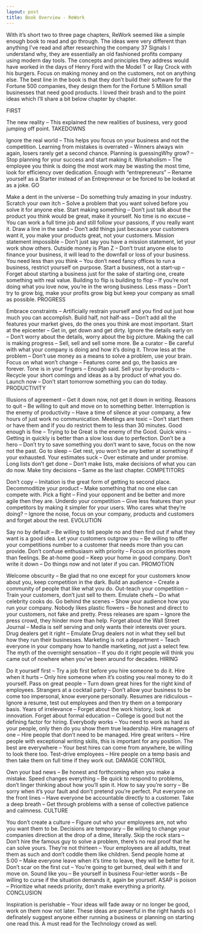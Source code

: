 ```yaml
---
layout: post
title: Book Overview - ReWork
---
```


With it’s short two to three page chapters, ReWork seemed like a simple enough book to read and go through. The ideas were very different than anything I’ve read and after researching the company 37 Signals I understand why, they are essentially an old fashioned profits company using modern day tools. The concepts and principles they address would have worked in the days of Henry Ford with the Model T or Ray Crock with his burgers. Focus on making money and on the customers, not on anything else. The best line in the book is that they don’t build their software for the Fortune 500 companies, they design them for the Fortune 5 Million small businesses that need good products. I loved their brash and to the point ideas which I’ll share a bit below chapter by chapter.

FIRST

The new reality – This explained the new realities of business, very good jumping off point.
TAKEDOWNS

Ignore the real world – This helps you focus on your business and not the competition.
Learning from mistakes is overrated – Winners always win again, losers rarely get a second chance.
Planning is guessingWhy grow? – Stop planning for your success and start making it.
Workaholism – The employee you think is doing the most work may be wasting the most time, look for efficiency over dedication.
Enough with “entrepreneurs” – Rename yourself as a Starter instead of an Entrepreneur or be forced to be looked at as a joke.
GO

Make a dent in the universe – Do something truly amazing in your industry.
Scratch your own itch – Solve a problem that you want solved before you solve it for anyone else.
Start making something – Don’t just talk about the product you think would be great, make it yourself.
No time is no excuse – You can work a full time job and still follow your passions, if you really want it.
Draw a line in the sand – Don’t add things just because your customers want it, you make your products great, not your customers.
Mission statement impossible – Don’t just say you have a mission statement, let your work show others.
Outside money is Plan Z – Don’t trust anyone else to finance your business, it will lead to the downfall or loss of your business.
You need less than you think – You don’t need fancy offices to run a business, restrict yourself on purpose.
Start a business, not a start-up – Forget about starting a business just for the sake of starting one, create something with real value.
Building to flip is building to flop – If you’re not doing what you love now, you’re in the wrong business.
Less mass – Don’t try to grow big, make your profits grow big but keep your company as small as possible.
PROGRESS

Embrace constraints – Artificially restrain yourself and you find out just how much you can accomplish.
Build half, not half-ass – Don’t add all the features your market gives, do the ones you think are most important.
Start at the epicenter – Get in, get down and get dirty.
Ignore the details early on – Don’t worry about the details, worry about the big picture.
Making the call is making progress – Sell, sell and sell some more.
Be a curator – Be careful with what your company is doing and how it’s doing it.
Throw less at the problem – Don’t use money as a means to solve a problem, use your brain.
Focus on what won’t change – Features come and go, the basics are forever.
Tone is in your fingers – Enough said.
Sell your by-products – Recycle your short comings and ideas as a by product of what you do.
Launch now – Don’t start tomorrow something you can do today.
PRODUCTIVITY

Illusions of agreement – Get it down now, not get it down in writing.
Reasons to quit – Be willing to quit and move on to something better.
Interruption is the enemy of productivity – Have a time of silence at your company, a few hours of just work no communication.
Meetings are toxic – Don’t start them or have them and if you do restrict them to less than 30 minutes.
Good enough is fine – Trying to be Great is the enemy of the Good.
Quick wins – Getting in quickly is better than a slow loss due to perfection.
Don’t be a hero – Don’t try to save something you don’t want to save, focus on the now not the past.
Go to sleep – Get rest, you won’t be any better at something if your exhausted.
Your estimates suck – Over estimate and under promise.
Long lists don’t get done – Don’t make lists, make decisions of what you can do now.
Make tiny decisions – Same as the last chapter.
COMPETITORS

Don’t copy – Imitation is the great form of getting to second place.
Decommoditize your product – Make something that no one else can compete with.
Pick a fight – Find your opponent and be better and more agile then they are.
Underdo your competition – Give less features than your competitors by making it simpler for your users.
Who cares what they’re doing? – Ignore the noise, focus on your company, products and customers and forget about the rest.
EVOLUTION

Say no by default – Be willing to tell people no and then find out if what they want is a good idea.
Let your customers outgrow you – Be willing to offer your competitions number to a customer that needs more than you can provide.
Don’t confuse enthusiasm with priority – Focus on priorities more than feelings.
Be at-home good – Keep your home in good company.
Don’t write it down – Do things now and not later if you can.
PROMOTION

Welcome obscurity – Be glad that no one except for your customers know about you, keep competition in the dark.
Build an audience – Create a community of people that like what you do.
Out-teach your competition – Train your customers, don’t just sell to them.
Emulate chefs – Do what celebrity cooks do.
Go behind the scenes – Show your audience how you run your company.
Nobody likes plastic flowers – Be honest and direct to your customers, not fake and pretty.
Press releases are spam – Ignore the press crowd, they hinder more than help.
Forget about the Wall Street Journal – Media is self serving and only wants their interests over yours.
Drug dealers get it right – Emulate Drug dealers not in what they sell but how they run their businesses.
Marketing is not a department – Teach everyone in your company how to handle marketing, not just a select few.
The myth of the overnight sensation – If you do it right people will think you came out of nowhere when you’ve been around for decades.
HIRING

Do it yourself first – Try a job first before you hire someone to do it.
Hire when it hurts – Only hire someone when it’s costing you real money to do it yourself.
Pass on great people – Turn down great hires for the right kind of employees.
Strangers at a cocktail party – Don’t allow your business to be come too impersonal, know everyone personally.
Resumes are ridiculous – Ignore a resume, test out employees and then try them on a temporary basis.
Years of irrelevance – Forget about the work history, look at innovation.
Forget about formal education – College is good but not the defining factor for hiring.
Everybody works – You need to work as hard as your people, only then do you show them true leadership.
Hire managers of one – Hire people that don’t need to be managed.
Hire great writers – Hire people with exceptional writing skills, this is important for any position.
The best are everywhere – Your best hires can come from anywhere, be willing to look there too.
Test-drive employees – Hire people on a temp basis and then take them on full time if they work out.
DAMAGE CONTROL

Own your bad news – Be honest and forthcoming when you make a mistake.
Speed changes everything – Be quick to respond to problems, don’t linger thinking about how you’ll spin it.
How to say you’re sorry – Be sorry when it’s your fault and don’t pretend you’re perfect.
Put everyone on the front lines – Have everyone be accountable directly to a customer.
Take a deep breath – Get through problems with a sense of collective patience and calmness.
CULTURE

You don’t create a culture – Figure out who your employees are, not who you want them to be.
Decisions are temporary – Be willing to change your companies direction at the drop of a dime, literally.
Skip the rock stars – Don’t hire the famous guy to solve a problem, there’s no real proof that he can solve yours.
They’re not thirteen – Your employees are all adults, treat them as such and don’t coddle them like children.
Send people home at 5:00 – Make everyone leave when it’s time to leave, they will be better for it.
Don’t scar on the first cut – You’re going to get burned, deal with it and move on.
Sound like you – Be yourself in business
Four-letter words – Be willing to curse if the situation demands it, again be yourself.
ASAP is poison – Prioritize what needs priority, don’t make everything a priority.
CONCLUSION

Inspiration is perishable – Your ideas will fade away or no longer be good, work on them now not later.
These ideas are powerful in the right hands so I definately suggest anyone either running a business or planning on starting one read this. A must read for the Technology crowd as well.
